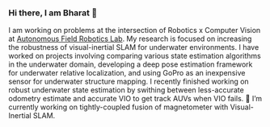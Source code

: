 ### Hi there, I am Bharat 👋
I am working on problems at the intersection of Robotics x Computer Vision at [Autonomous Field Robotics Lab](https://afrl.cse.sc.edu/afrl/home/). My research is focused on increasing the robustness of visual-inertial SLAM for underwater environments. I have worked on projects involving comparing various state estimation algorithms in the underwater domain, developing a deep pose estimation framework for underwater relative localization, and using GoPro as an inexpensive sensor for underwater structure mapping. I recently finished working on robust underwater state estimation by swithing between less-accurate odometry estimate and accurate VIO to get track AUVs when VIO fails.
 🔭 I’m currently working on tightly-coupled fusion of magnetometer with Visual-Inertial SLAM.
<!--
**joshi-bharat/joshi-bharat** is a ✨ _special_ ✨ repository because its `README.md` (this file) appears on your GitHub profile.

Here are some ideas to get you started:

- 🔭 I’m currently working on ...
- 🌱 I’m currently learning ...
- 👯 I’m looking to collaborate on ...
- 🤔 I’m looking for help with ...
- 💬 Ask me about ...
- 📫 How to reach me: ...
- 😄 Pronouns: ...
- ⚡ Fun fact: ...
-->
